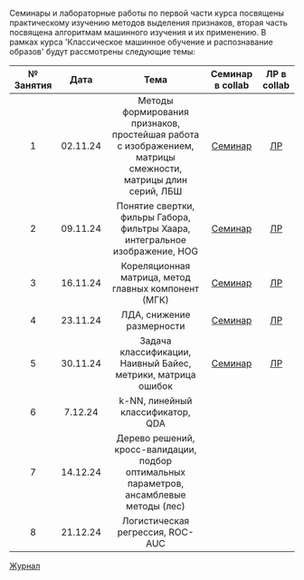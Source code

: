 Семинары и лабораторные работы по первой части курса посвящены практическому изучению методов выделения признаков, вторая часть посвящена алгоритмам машинного изучения и их применению.
В рамках курса 'Классическое машинное обучение и распознавание образов' будут рассмотрены следующие темы:

|№ Занятия|Дата|Тема|Семинар в collab|ЛР в collab|
|:-:|:-:|:-:|:-:|:-:|
|1|02.11.24|Методы формирования признаков, простейшая работа с изображением, матрицы смежности, матрицы длин серий, ЛБШ|[Семинар](https://drive.google.com/file/d/1K85_06LUkwdaOV4kVmPlfGvi7E2PdI3d/view?usp=sharing)|[ЛР](https://drive.google.com/file/d/10-SUcrIOLYsvz0SmtdKODAl2TB3Lp9t7/view?usp=sharing)|
|2|09.11.24|Понятие свертки, фильры Габора, фильтры Хаара, интегральное изображение, HOG|[Семинар](https://drive.google.com/file/d/1wfSdrJlUcNU0JQHzL_1ZaRlTXHDNKUnd/view?usp=sharing)|[ЛР](https://drive.google.com/file/d/16CEAO1k5w3kW88aPCqXwJM4ZefVuuEmc/view?usp=sharing)|
|3|16.11.24|Кореляционная матрица, метод главных компонент (МГК)|[Семинар](https://drive.google.com/file/d/1KXLNZd5azhlTWHEA_SVsjg5t_tTG4JcA/view?usp=sharing)|[ЛР](https://drive.google.com/file/d/1KXLNZd5azhlTWHEA_SVsjg5t_tTG4JcA/view?usp=sharing)|
|4|23.11.24|ЛДА, снижение размерности|[Семинар](https://drive.google.com/file/d/1tEtAA9BnKnDioaCxpXAthCwE5o1MI8xe/view?usp=sharing)|[ЛР](https://drive.google.com/file/d/16m6NfL4sXaLLCuTDrTzfjS-J5CF9D1oU/view?usp=sharing)|
|5|30.11.24|Задача классификации, Наивный Байес, метрики, матрица ошибок|[Семинар](https://drive.google.com/file/d/1DRE21n9Z_ZTnXcdRsSggRw_dSyya3DEw/view?usp=sharing)|[ЛР](https://drive.google.com/file/d/1vX-g42-tYbfP3LCBf4z0gimJohSKylZE/view?usp=sharing)|
|6|7.12.24|k-NN, линейный классификатор, QDA|||
|7|14.12.24|Дерево решений, кросс-валидации, подбор оптимальных параметров, ансамблевые методы (лес)|||
|8|21.12.24|Логистическая регрессия, ROC-AUC|||

[Журнал](https://docs.google.com/spreadsheets/d/1LElcEz02zLLxudq-PYzMB_eIGBjnCondcVcDqWnhuTw/edit?usp=sharing)
